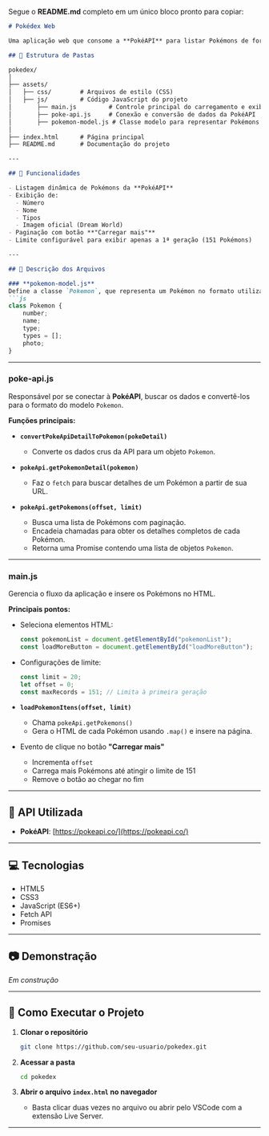 Segue o **README.md** completo em um único bloco pronto para copiar:

```markdown
# Pokédex Web

Uma aplicação web que consome a **PokéAPI** para listar Pokémons de forma dinâmica, exibindo nome, número, tipos e imagem, com funcionalidade de "Carregar mais".

## 📂 Estrutura de Pastas

pokedex/
│
├── assets/
│   ├── css/        # Arquivos de estilo (CSS)
│   ├── js/         # Código JavaScript do projeto
│       ├── main.js         # Controle principal do carregamento e exibição dos Pokémons
│       ├── poke-api.js     # Conexão e conversão de dados da PokéAPI
│       ├── pokemon-model.js # Classe modelo para representar Pokémons
│
├── index.html      # Página principal
├── README.md       # Documentação do projeto

---

## 🚀 Funcionalidades

- Listagem dinâmica de Pokémons da **PokéAPI**
- Exibição de:
  - Número
  - Nome
  - Tipos
  - Imagem oficial (Dream World)
- Paginação com botão **"Carregar mais"**
- Limite configurável para exibir apenas a 1ª geração (151 Pokémons)

---

## 📜 Descrição dos Arquivos

### **pokemon-model.js**
Define a classe `Pokemon`, que representa um Pokémon no formato utilizado pelo projeto.
```js
class Pokemon {
    number;
    name;
    type;
    types = [];
    photo;
}
````

---

### **poke-api.js**

Responsável por se conectar à **PokéAPI**, buscar os dados e convertê-los para o formato do modelo `Pokemon`.

**Funções principais:**

* **`convertPokeApiDetailToPokemon(pokeDetail)`**

  * Converte os dados crus da API para um objeto `Pokemon`.
* **`pokeApi.getPokemonDetail(pokemon)`**

  * Faz o `fetch` para buscar detalhes de um Pokémon a partir de sua URL.
* **`pokeApi.getPokemons(offset, limit)`**

  * Busca uma lista de Pokémons com paginação.
  * Encadeia chamadas para obter os detalhes completos de cada Pokémon.
  * Retorna uma Promise contendo uma lista de objetos `Pokemon`.

---

### **main.js**

Gerencia o fluxo da aplicação e insere os Pokémons no HTML.

**Principais pontos:**

* Seleciona elementos HTML:

  ```js
  const pokemonList = document.getElementById("pokemonList");
  const loadMoreButton = document.getElementById("loadMoreButton");
  ```
* Configurações de limite:

  ```js
  const limit = 20;
  let offset = 0;
  const maxRecords = 151; // Limita à primeira geração
  ```
* **`loadPokemonItens(offset, limit)`**

  * Chama `pokeApi.getPokemons()`
  * Gera o HTML de cada Pokémon usando `.map()` e insere na página.
* Evento de clique no botão **"Carregar mais"**

  * Incrementa `offset`
  * Carrega mais Pokémons até atingir o limite de 151
  * Remove o botão ao chegar no fim

---

## 🔗 API Utilizada

* **PokéAPI**: [https://pokeapi.co/](https://pokeapi.co/)

---

## 💻 Tecnologias

* HTML5
* CSS3
* JavaScript (ES6+)
* Fetch API
* Promises

---

## 📷 Demonstração

*Em construção*

---

## 📌 Como Executar o Projeto

1. **Clonar o repositório**

   ```bash
   git clone https://github.com/seu-usuario/pokedex.git
   ```
2. **Acessar a pasta**

   ```bash
   cd pokedex
   ```
3. **Abrir o arquivo `index.html` no navegador**

   * Basta clicar duas vezes no arquivo ou abrir pelo VSCode com a extensão Live Server.

---
